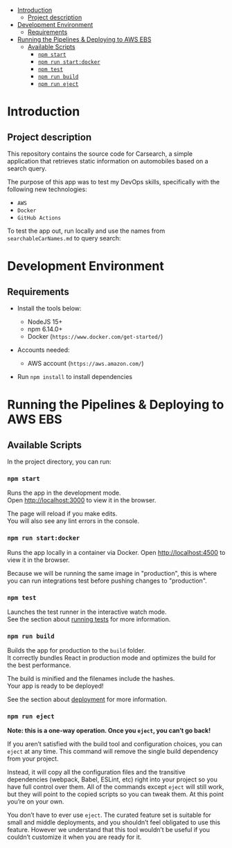 - [Introduction](#introduction)
  - [Project description](#project-description)
- [Development Environment](#development-environment)
  - [Requirements](#requirements)
- [Running the Pipelines & Deploying to AWS EBS](#running-the-pipelines--deploying-to-aws-ebs)
  - [Available Scripts](#available-scripts)
    - [`npm start`](#npm-start)
    - [`npm run start:docker`](#npm-run-startdocker)
    - [`npm test`](#npm-test)
    - [`npm run build`](#npm-run-build)
    - [`npm run eject`](#npm-run-eject)

# Introduction

## Project description

This repository contains the source code for Carsearch, a simple application that retrieves static information on automobiles based on a search query.

The purpose of this app was to test my DevOps skills, specifically with the following new technologies:
  - `AWS`
  - `Docker`
  - `GitHub Actions`

To test the app out, run locally and use the names from `searchableCarNames.md` to query search:

# Development Environment
## Requirements
* Install the tools below:
  * NodeJS 15+
  * npm 6.14.0+
  * Docker (`https://www.docker.com/get-started/`)

* Accounts needed:
  * AWS account (`https://aws.amazon.com/`)

* Run `npm install` to install dependencies

# Running the Pipelines & Deploying to AWS EBS

## Available Scripts

In the project directory, you can run:

### `npm start`

Runs the app in the development mode.\
Open [http://localhost:3000](http://localhost:3000) to view it in the browser.

The page will reload if you make edits.\
You will also see any lint errors in the console.

### `npm run start:docker`

Runs the app locally in a container via Docker.
Open [http://localhost:4500](http://localhost:4500) to view it in the browser.

Because we will be running the same image in "production", this is where you can run integrations test before pushing changes to "production".

### `npm test`

Launches the test runner in the interactive watch mode.\
See the section about [running tests](https://facebook.github.io/create-react-app/docs/running-tests) for more information.

### `npm run build`

Builds the app for production to the `build` folder.\
It correctly bundles React in production mode and optimizes the build for the best performance.

The build is minified and the filenames include the hashes.\
Your app is ready to be deployed!

See the section about [deployment](https://facebook.github.io/create-react-app/docs/deployment) for more information.

### `npm run eject`

**Note: this is a one-way operation. Once you `eject`, you can’t go back!**

If you aren’t satisfied with the build tool and configuration choices, you can `eject` at any time. This command will remove the single build dependency from your project.

Instead, it will copy all the configuration files and the transitive dependencies (webpack, Babel, ESLint, etc) right into your project so you have full control over them. All of the commands except `eject` will still work, but they will point to the copied scripts so you can tweak them. At this point you’re on your own.

You don’t have to ever use `eject`. The curated feature set is suitable for small and middle deployments, and you shouldn’t feel obligated to use this feature. However we understand that this tool wouldn’t be useful if you couldn’t customize it when you are ready for it.